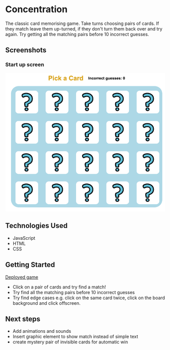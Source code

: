 
 # Concentration 
 The classic card memorising game. Take turns choosing pairs of cards. If they match leave them up-turned, if they don't turn them back over and try again. Try getting all the matching pairs before 10 incorrect guesses.

## Screenshots
### Start up screen
![start-up screen](Readme_images/Game_start-up.png)


## Technologies Used 
* JavaScript
* HTML 
* CSS

## Getting Started 
[Deployed game](https://rrit5727.github.io/project1/)
* Click on a pair of cards and try find a match!
* Try find all the matching pairs before 10 incorrect guesses
* Try find edge cases e.g. click on the same card twice, click on the board background and click offscreen.

## Next steps
* Add animations and sounds
* Insert graphic element to show match instead of simple text
* create mystery pair of invisible cards for automatic win

